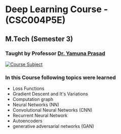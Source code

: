 # Deep Learning Course - (CSC004P5E)
## M.Tech (Semester 3)
### Taught by Professor [Dr. Yamuna Prasad](https://iitjammu.ac.in/faculty-page/~yamunaprasad)

[![Course Subject](https://img.shields.io/badge/Completed-yes-green.svg?style=flat&logo=appveyor)](https://github.com/mayank1101/Advance-Data-Structures-and-Algorithms-CSL-006P1M-/actions?query=workflow%3A%22C%2FC%2B%2B+WorkFlow%22)

### In this Course following topics were learned

* Loss Functions
* Gradient Descent and It's Variations
* Computation graph
* Neural Networks (NN)
* Convolutional Neural Networks (CNN)
* Recurrent Neural Network
* Autoencoders
* generative adversarial networks (GAN)
